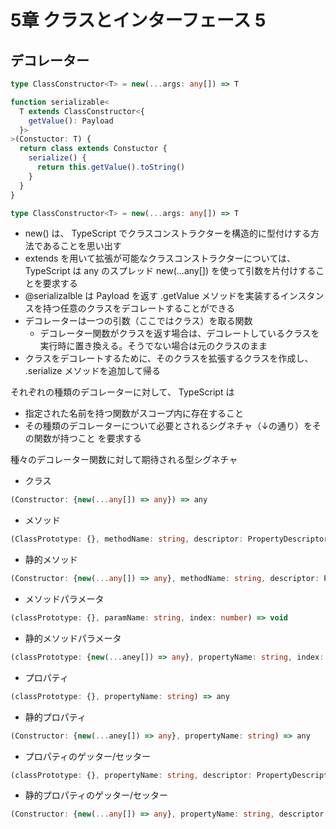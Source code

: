 # 5章 クラスとインターフェース 5

## デコレーター

```ts
type ClassConstructor<T> = new(...args: any[]) => T

function serializable<
  T extends ClassConstructor<{
    getValue(): Payload
  }>
>(Constuctor: T) {
  return class extends Constuctor {
    serialize() {
      return this.getValue().toString()
    }
  }
}
```


```ts
type ClassConstructor<T> = new(...args: any[]) => T
```

- new() は、 TypeScript でクラスコンストラクターを構造的に型付けする方法であることを思い出す
- extends を用いて拡張が可能なクラスコンストラクターについては、 TypeScript は any のスプレッド new(...any[]) を使って引数を片付けすることを要求する
- @serializalble は Payload を返す .getValue メソッドを実装するインスタンスを持つ任意のクラスをデコレートすることができる
- デコレーターは一つの引数（ここではクラス）を取る関数
	- デコレーター関数がクラスを返す場合は、デコレートしているクラスを実行時に置き換える。そうでない場合は元のクラスのまま
- クラスをデコレートするために、そのクラスを拡張するクラスを作成し、 .serialize メソッドを追加して帰る



それぞれの種類のデコレーターに対して、 TypeScript は
- 指定された名前を持つ関数がスコープ内に存在すること
- その種類のデコレーターについて必要とされるシグネチャ（↓の通り）をその関数が持つこと
を要求する

種々のデコレーター関数に対して期待される型シグネチャ


- クラス

```ts
(Constructor: {new(...any[]) => any}) => any
```

- メソッド

```ts
(ClassPrototype: {}, methodName: string, descriptor: PropertyDescriptor) => any
```

- 静的メソッド

```ts
(Constructor: {new(...any[]) => any}, methodName: string, descriptor: PropertyDescriptor) => any
```

- メソッドパラメータ

```ts
(classPrototype: {}, paramName: string, index: number) => void
```

- 静的メソッドパラメータ

```ts
(classPrototype: {new(...aney[]) => any}, propertyName: string, index: number) => void
```

- プロパティ

```ts
(classPrototype: {}, propertyName: string) => any
```

- 静的プロパティ

```ts
(Constructor: {new(...aney[]) => any}, propertyName: string) => any
```

- プロパティのゲッター/セッター

```ts
(classPrototype: {}, propertyName: string, descriptor: PropertyDescriptor) => any
```

- 静的プロパティのゲッター/セッター

```ts
(Constructor: {new(...any[]) => any}, propertyName: string, descriptor: PropertyDescriptor) => any
```

